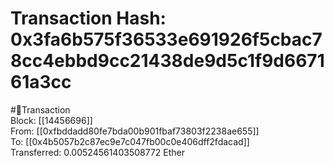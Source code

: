 
Transaction Hash: 0x3fa6b575f36533e691926f5cbac78cc4ebbd9cc21438de9d5c1f9d667161a3cc
====================================================================================
  
#💸Transaction  
Block: [[14456696]]  
From: [[0xfbddadd80fe7bda00b901fbaf73803f2238ae655]]  
To: [[0x4b5057b2c87ec9e7c047fb00c0e406dff2fdacad]]  
Transferred: 0.00524561403508772 Ether